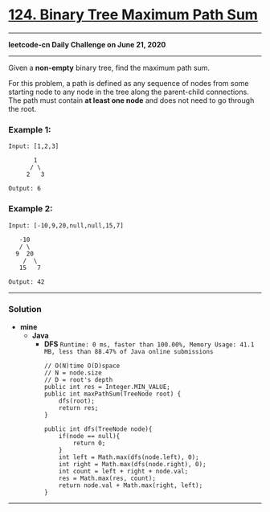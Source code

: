 # [124. Binary Tree Maximum Path Sum](https://leetcode.com/problems/binary-tree-maximum-path-sum/)

---

**leetcode-cn Daily Challenge on June 21, 2020**

---

Given a **non-empty** binary tree, find the maximum path sum.

For this problem, a path is defined as any sequence of nodes from some starting node to any node in the tree along the parent-child connections. The path must contain **at least one node** and does not need to go through the root.

### Example 1:
```
Input: [1,2,3]

       1
      / \
     2   3

Output: 6
```

### Example 2:
```
Input: [-10,9,20,null,null,15,7]

   -10
   / \
  9  20
    /  \
   15   7

Output: 42
```

---

### Solution
* **mine**
  * **Java**
    * **DFS** `Runtime: 0 ms, faster than 100.00%, Memory Usage: 41.1 MB, less than 88.47% of Java online submissions`
      ```
      // O(N)time O(D)space
      // N = node.size
      // D = root's depth
      public int res = Integer.MIN_VALUE;
      public int maxPathSum(TreeNode root) {
          dfs(root);
          return res;
      }

      public int dfs(TreeNode node){
          if(node == null){
              return 0;
          }
          int left = Math.max(dfs(node.left), 0);
          int right = Math.max(dfs(node.right), 0);
          int count = left + right + node.val;
          res = Math.max(res, count);
          return node.val + Math.max(right, left);
      }
      ```
      
---

